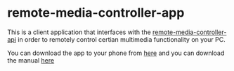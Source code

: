 # remote-media-controller-app

This is a client application that interfaces with the [remote-media-controller-api](https://github.com/bdemg/remote-media-controller-api) in order to remotely control certian multimedia functionality on your PC.

You can download the app to your phone from [here]() and you can download the manual [here](https://docs.google.com/document/d/1pn7QGjdb0cUkuseLzTb30DElYQvhMaNu6_pGa0Xbf5o/edit?usp=sharing)

